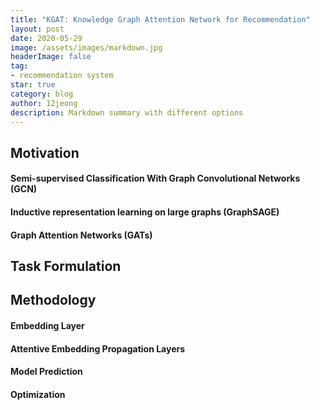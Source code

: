 ```yaml
---
title: "KGAT: Knowledge Graph Attention Network for Recommendation"
layout: post
date: 2020-05-29
image: /assets/images/markdown.jpg
headerImage: false
tag:
- recommendation system
star: true
category: blog
author: 12jeong
description: Markdown summary with different options
---
```

## Motivation

#### Semi-supervised Classification With Graph Convolutional Networks (GCN)

#### Inductive representation learning on large graphs (GraphSAGE)

#### Graph Attention Networks (GATs)

## Task Formulation

## Methodology

#### Embedding Layer

#### Attentive Embedding Propagation Layers

#### Model Prediction

#### Optimization
